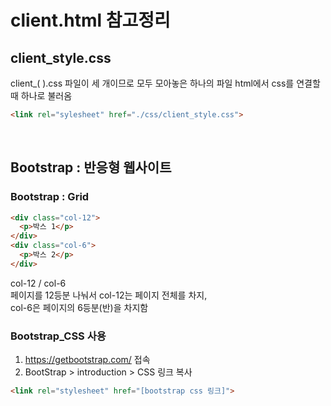 # client.html 참고정리

## client_style.css
client_( ).css 파일이 세 개이므로 모두 모아놓은 하나의 파일
html에서 css를 연결할 때 하나로 불러옴
```html
<link rel="sylesheet" href="./css/client_style.css">
```

</br>

## Bootstrap : 반응형 웹사이트
### Bootstrap : Grid
```html
<div class="col-12">
  <p>박스 1</p>
</div>
<div class="col-6">
  <p>박스 2</p>
</div>
```
col-12 / col-6</br>
페이지를 12등분 나눠서 col-12는 페이지 전체를 차지,</br>
col-6은 페이지의 6등분(반)을 차지함

### Bootstrap_CSS 사용
1. https://getbootstrap.com/ 접속
2. BootStrap > introduction > CSS 링크 복사
```html
<link rel="stylesheet" href="[bootstrap css 링크]">
```
